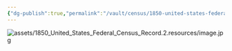 ```yaml
---
{"dg-publish":true,"permalink":"/vault/census/1850-united-states-federal-census-record-2/","tags":["Charles-William-McClung","Margaret-Wiseman"]}
---
```


![assets/1850_United_States_Federal_Census_Record.2.resources/image.jpg](/img/user/assets/1850_United_States_Federal_Census_Record.2.resources/image.jpg)
